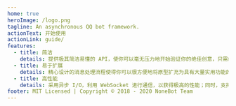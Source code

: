 ```yaml
---
home: true
heroImage: /logo.png
tagline: An asynchronous QQ bot framework.
actionText: 开始使用
actionLink: guide/
features:
  - title: 简洁
    details: 提供极其简洁易懂的 API，使你可以毫无压力地开始验证你的绝佳创意，只需编写最少量的代码，即可实现丰富的功能。
  - title: 易于扩展
    details: 精心设计的消息处理流程使得你可以很方便地将原型扩充为具有大量实用功能的完整聊天机器人，并持续保证扩展性。
  - title: 高性能
    details: 采用异步 I/O，利用 WebSocket 进行通信，以获得极高的性能；同时，支持使用多账号同时接入，减少业务宕机的可能。
footer: MIT Licensed | Copyright © 2018 - 2020 NoneBot Team
---
```

